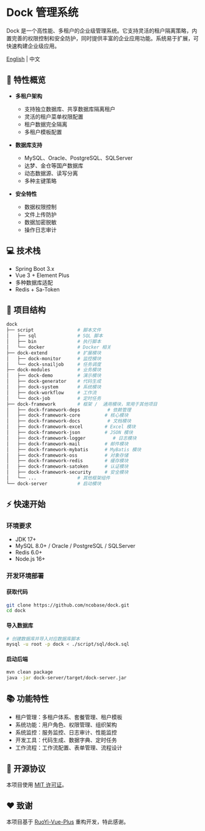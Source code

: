 # Dock 管理系统

Dock 是一个高性能、多租户的企业级管理系统。它支持灵活的租户隔离策略，内置完善的权限控制和安全防护，同时提供丰富的企业应用功能。系统易于扩展，可快速构建企业级应用。

[English](./README.md) | 中文

## 🚀 特性概览

- **多租户架构**

  - 支持独立数据库、共享数据库隔离租户
  - 灵活的租户菜单权限配置
  - 租户数据完全隔离
  - 多租户模板配置

- **数据库支持**

  - MySQL、Oracle、PostgreSQL、SQLServer
  - 达梦、金仓等国产数据库
  - 动态数据源、读写分离
  - 多种主键策略

- **安全特性**
  - 数据权限控制
  - 文件上传防护
  - 数据加密脱敏
  - 操作日志审计

## 💻 技术栈

- Spring Boot 3.x
- Vue 3 + Element Plus
- 多种数据库适配
- Redis + Sa-Token

## 📁 项目结构

```bash
dock
├── script                # 脚本文件
│   ├── sql               # SQL 脚本
│   ├── bin               # 执行脚本
│   └── docker            # Docker 相关
├── dock-extend           # 扩展模块
│   ├── dock-monitor      # 监控模块
│   └── dock-snailjob     # 任务调度
├── dock-modules          # 业务模块
│   ├── dock-demo         # 演示模块
│   ├── dock-generator    # 代码生成
│   ├── dock-system       # 系统模块
│   ├── dock-workflow     # 工作流
│   └── dock-job          # 定时任务
├── dock-framework        # 框架 /  通用模块，常用于其他项目
│   ├── dock-framework-deps          # 依赖管理
│   ├── dock-framework-core         # 核心模块
│   ├── dock-framework-docs          # 文档模块
│   ├── dock-framework-excel        # Excel 模块
│   ├── dock-framework-json         # JSON 模块
│   ├── dock-framework-logger          # 日志模块
│   ├── dock-framework-mail         # 邮件模块
│   ├── dock-framework-mybatis      # MyBatis 模块
│   ├── dock-framework-oss          # 对象存储
│   ├── dock-framework-redis        # 缓存模块
│   ├── dock-framework-satoken      # 认证模块
│   ├── dock-framework-security     # 安全模块
│   └── ...               # 其他框架组件
└── dock-server           # 启动模块
```

## ⚡ 快速开始

### 环境要求

- JDK 17+
- MySQL 8.0+ / Oracle / PostgreSQL / SQLServer
- Redis 6.0+
- Node.js 16+

### 开发环境部署

#### 获取代码

```bash
git clone https://github.com/ncobase/dock.git
cd dock
```

#### 导入数据库

```bash
# 创建数据库并导入对应数据库脚本
mysql -u root -p dock < ./script/sql/dock.sql
```

#### 启动后端

```bash
mvn clean package
java -jar dock-server/target/dock-server.jar
```

## 📚 功能特性

- 租户管理：多租户体系、套餐管理、租户模板
- 系统功能：用户角色、权限管理、组织架构
- 系统监控：服务监控、日志审计、性能监控
- 开发工具：代码生成、数据字典、定时任务
- 工作流程：工作流配置、表单管理、流程设计

## 📄 开源协议

本项目使用 [MIT 许可证](LICENSE)。

## ❤️ 致谢

本项目基于 [RuoYi-Vue-Plus](https://gitee.com/dromara/RuoYi-Vue-Plus) 重构开发，特此感谢。
